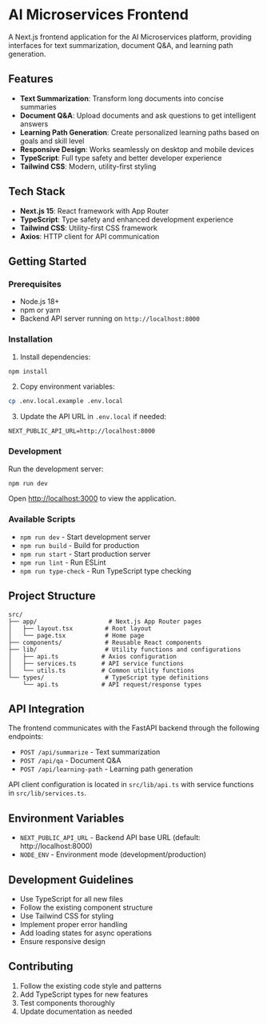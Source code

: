 # AI Microservices Frontend

A Next.js frontend application for the AI Microservices platform, providing interfaces for text summarization, document Q&A, and learning path generation.

## Features

- **Text Summarization**: Transform long documents into concise summaries
- **Document Q&A**: Upload documents and ask questions to get intelligent answers
- **Learning Path Generation**: Create personalized learning paths based on goals and skill level
- **Responsive Design**: Works seamlessly on desktop and mobile devices
- **TypeScript**: Full type safety and better developer experience
- **Tailwind CSS**: Modern, utility-first styling

## Tech Stack

- **Next.js 15**: React framework with App Router
- **TypeScript**: Type safety and enhanced development experience
- **Tailwind CSS**: Utility-first CSS framework
- **Axios**: HTTP client for API communication

## Getting Started

### Prerequisites

- Node.js 18+ 
- npm or yarn
- Backend API server running on `http://localhost:8000`

### Installation

1. Install dependencies:
```bash
npm install
```

2. Copy environment variables:
```bash
cp .env.local.example .env.local
```

3. Update the API URL in `.env.local` if needed:
```env
NEXT_PUBLIC_API_URL=http://localhost:8000
```

### Development

Run the development server:

```bash
npm run dev
```

Open [http://localhost:3000](http://localhost:3000) to view the application.

### Available Scripts

- `npm run dev` - Start development server
- `npm run build` - Build for production
- `npm run start` - Start production server
- `npm run lint` - Run ESLint
- `npm run type-check` - Run TypeScript type checking

## Project Structure

```
src/
├── app/                    # Next.js App Router pages
│   ├── layout.tsx         # Root layout
│   └── page.tsx           # Home page
├── components/            # Reusable React components
├── lib/                   # Utility functions and configurations
│   ├── api.ts            # Axios configuration
│   ├── services.ts       # API service functions
│   └── utils.ts          # Common utility functions
└── types/                 # TypeScript type definitions
    └── api.ts            # API request/response types
```

## API Integration

The frontend communicates with the FastAPI backend through the following endpoints:

- `POST /api/summarize` - Text summarization
- `POST /api/qa` - Document Q&A
- `POST /api/learning-path` - Learning path generation

API client configuration is located in `src/lib/api.ts` with service functions in `src/lib/services.ts`.

## Environment Variables

- `NEXT_PUBLIC_API_URL` - Backend API base URL (default: http://localhost:8000)
- `NODE_ENV` - Environment mode (development/production)

## Development Guidelines

- Use TypeScript for all new files
- Follow the existing component structure
- Use Tailwind CSS for styling
- Implement proper error handling
- Add loading states for async operations
- Ensure responsive design

## Contributing

1. Follow the existing code style and patterns
2. Add TypeScript types for new features
3. Test components thoroughly
4. Update documentation as needed